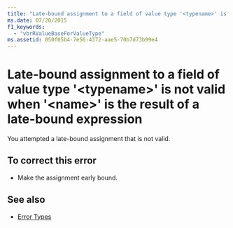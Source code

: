 ```yaml
---
title: "Late-bound assignment to a field of value type '<typename>' is not valid when '<name>' is the result of a late-bound expression"
ms.date: 07/20/2015
f1_keywords: 
  - "vbrRValueBaseForValueType"
ms.assetid: 050f05b4-7e56-4372-aae5-70b7d73b99e4
---
```

# Late-bound assignment to a field of value type '\<typename>' is not valid when '\<name>' is the result of a late-bound expression
You attempted a late-bound assignment that is not valid.  
  
## To correct this error  
  
- Make the assignment early bound.  
  
## See also

- [Error Types](../../visual-basic/programming-guide/language-features/error-types.md)
